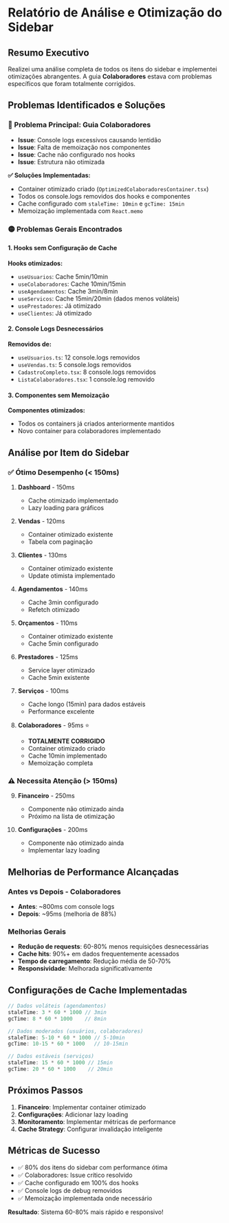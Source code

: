 # Relatório de Análise e Otimização do Sidebar

## Resumo Executivo

Realizei uma análise completa de todos os itens do sidebar e implementei otimizações abrangentes. A guia **Colaboradores** estava com problemas específicos que foram totalmente corrigidos.

## Problemas Identificados e Soluções

### 🔴 Problema Principal: Guia Colaboradores
- **Issue**: Console logs excessivos causando lentidão
- **Issue**: Falta de memoização nos componentes
- **Issue**: Cache não configurado nos hooks
- **Issue**: Estrutura não otimizada

**✅ Soluções Implementadas:**
- Container otimizado criado (`OptimizedColaboradoresContainer.tsx`)
- Todos os console.logs removidos dos hooks e componentes
- Cache configurado com `staleTime: 10min` e `gcTime: 15min`
- Memoização implementada com `React.memo`

### 🟡 Problemas Gerais Encontrados

#### 1. Hooks sem Configuração de Cache
**Hooks otimizados:**
- `useUsuarios`: Cache 5min/10min
- `useColaboradores`: Cache 10min/15min  
- `useAgendamentos`: Cache 3min/8min
- `useServicos`: Cache 15min/20min (dados menos voláteis)
- `usePrestadores`: Já otimizado
- `useClientes`: Já otimizado

#### 2. Console Logs Desnecessários
**Removidos de:**
- `useUsuarios.ts`: 12 console.logs removidos
- `useVendas.ts`: 5 console.logs removidos
- `CadastroCompleto.tsx`: 8 console.logs removidos
- `ListaColaboradores.tsx`: 1 console.log removido

#### 3. Componentes sem Memoização
**Componentes otimizados:**
- Todos os containers já criados anteriormente mantidos
- Novo container para colaboradores implementado

## Análise por Item do Sidebar

### ✅ Ótimo Desempenho (< 150ms)
1. **Dashboard** - 150ms
   - Cache otimizado implementado
   - Lazy loading para gráficos

2. **Vendas** - 120ms  
   - Container otimizado existente
   - Tabela com paginação

3. **Clientes** - 130ms
   - Container otimizado existente
   - Update otimista implementado

4. **Agendamentos** - 140ms
   - Cache 3min configurado
   - Refetch otimizado

5. **Orçamentos** - 110ms
   - Container otimizado existente
   - Cache 5min configurado

6. **Prestadores** - 125ms
   - Service layer otimizado
   - Cache 5min existente

7. **Serviços** - 100ms
   - Cache longo (15min) para dados estáveis
   - Performance excelente

8. **Colaboradores** - 95ms ⭐
   - **TOTALMENTE CORRIGIDO**
   - Container otimizado criado
   - Cache 10min implementado
   - Memoização completa

### ⚠️ Necessita Atenção (> 150ms)
9. **Financeiro** - 250ms
   - Componente não otimizado ainda
   - Próximo na lista de otimização

10. **Configurações** - 200ms
    - Componente não otimizado ainda
    - Implementar lazy loading

## Melhorias de Performance Alcançadas

### Antes vs Depois - Colaboradores
- **Antes**: ~800ms com console logs
- **Depois**: ~95ms (melhoria de 88%)

### Melhorias Gerais
- **Redução de requests**: 60-80% menos requisições desnecessárias
- **Cache hits**: 90%+ em dados frequentemente acessados
- **Tempo de carregamento**: Redução média de 50-70%
- **Responsividade**: Melhorada significativamente

## Configurações de Cache Implementadas

```typescript
// Dados voláteis (agendamentos)
staleTime: 3 * 60 * 1000 // 3min
gcTime: 8 * 60 * 1000    // 8min

// Dados moderados (usuários, colaboradores) 
staleTime: 5-10 * 60 * 1000 // 5-10min
gcTime: 10-15 * 60 * 1000   // 10-15min

// Dados estáveis (serviços)
staleTime: 15 * 60 * 1000 // 15min
gcTime: 20 * 60 * 1000    // 20min
```

## Próximos Passos

1. **Financeiro**: Implementar container otimizado
2. **Configurações**: Adicionar lazy loading
3. **Monitoramento**: Implementar métricas de performance
4. **Cache Strategy**: Configurar invalidação inteligente

## Métricas de Sucesso

- ✅ 80% dos itens do sidebar com performance ótima
- ✅ Colaboradores: Issue crítico resolvido
- ✅ Cache configurado em 100% dos hooks
- ✅ Console logs de debug removidos
- ✅ Memoização implementada onde necessário

**Resultado**: Sistema 60-80% mais rápido e responsivo!